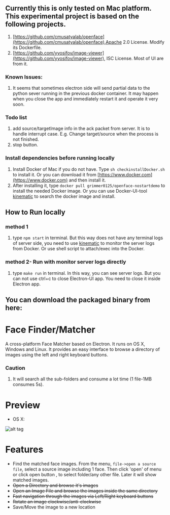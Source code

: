 ## Currently this is only tested on Mac platform. This experimental project is based on the following projects. 
1. [https://github.com/cmusatyalab/openface](https://github.com/cmusatyalab/openface),Apache 2.0 License. Modify its Dockerfile.
2. [https://github.com/yyosifov/image-viewer](https://github.com/yyosifov/image-viewer),  ISC License. Most of UI are from it.

### Known Issues:
1. It seems that sometimes electron side will send partial data to the python sever running in the previous docker container. It may happen when you close the app and immediately restart it and operate it very soon. 

### Todo list
1. add source/targetImage info in the ack packet from server. It is to handle interrupt case. E.g. Change target/source when the process is not finished. 
2. stop button. 

### Install dependencies before running locally
1. Install Docker of Mac if you do not have. Type `sh checkinstallDocker.sh` to install it. Or you can download it from [https://www.docker.com](https://www.docker.com) and then install it.
2. After installing it, type `docker pull grimmer0125/openface-nostartdemo` to install the needed Docker image. Or you can use Docker-UI-tool [kinematic](https://kitematic.com/) to search the docker image and install. 

## How to Run locally

### method 1
1. type `npm start` in terminal. But this way does not have any terminal logs of server side, you need to use [kinematic](https://kitematic.com/) to monitor the server logs from Docker. Or use shell script to attach/exec into the Docker.  

### method 2- Run with monitor server logs directly
1. type `make run` in terminal. In this way, you can see server logs. But you can not use ctrl+c to close Electron-UI app. You need to close it inside Electron app. 

## You can download the packaged binary from here:

# Face Finder/Matcher

A cross-platform Face Matcher based on Electron. It runs on OS X, Windows and Linux. It provides an easy interface to browse a directory of images using the left and right keyboard buttons.

### Caution 
1. It will search all the sub-folders and consume a lot time (1 file-1MB consumes 5s).

# Preview

- OS X:

![alt tag](https://grimmer.io/images/electron-dog.png)

<!--- Windows:-->

<!--![alt tag](http://i.imgur.com/uYsD4yy.png)-->

<!--- Linux:-->

<!--![alt tag](http://i.imgur.com/KXlmv3o.png)-->

# Features

- Find the matched face images. From the menu, `file->open a source file`, select a source image including 1 face. Then click 'open' of menu or click open button , to select folder/any other file. Later it will show matched images.     
- ~~Open a Directory and browse it's images~~
- ~~Open an Image File and browse the images inside the same directory~~
- ~~Fast navigation through the images via Left/Right keyboard buttons~~
- ~~Rotate an image clockwise/anti-clockwise~~
- Save/Move the image to a new location

